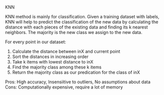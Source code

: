 KNN


KNN method is mainly for classification. 
Given a training dataset with labels, KNN will help to predict the classification of the new data by calculating the distance with each pieces of the existing data and finding its k nearest neighbors. 
The majority is the new class we assign to the new data.


For every point in our dataset:
1. Calculate the distance between inX and current point
2. Sort the distances in increasing order
3. Take k items with lowest distance to inX
4. Find the majority class among these k items
5. Return the majority class as our predication for the class of inX


Pros:
High accuracy, Insensiitive to outliers, No assumptions about data
Cons:
Computationally expensive, require a lot of memory
